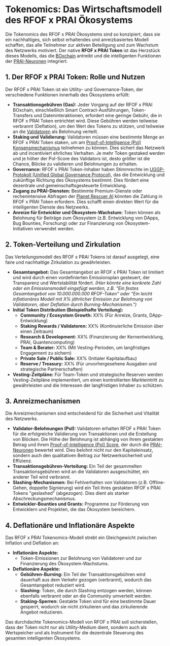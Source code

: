# Tokenomics: Das Wirtschaftsmodell des RFOF x PRAI Ökosystems

Die Tokenomics des RFOF x PRAI Ökosystems sind so konzipiert, dass sie ein nachhaltiges, sich selbst erhaltendes und anreizbasiertes Modell schaffen, das alle Teilnehmer zur aktiven Beteiligung und zum Wachstum des Netzwerks motiviert. Der native **RFOF x PRAI Token** ist das Herzstück dieses Modells, das die [BOxchain](link-to-blockchain-md-file.md) antreibt und die intelligenten Funktionen der [PRAI-Neuronen](link-to-prai-neurons-satoramy-42-md-file.md) integriert.

## 1. Der RFOF x PRAI Token: Rolle und Nutzen

Der RFOF x PRAI Token ist ein Utility- und Governance-Token, der verschiedene Funktionen innerhalb des Ökosystems erfüllt:

* **Transaktionsgebühren (Gas):** Jeder Vorgang auf der RFOF x PRAI BOxchain, einschließlich Smart Contract-Ausführungen, Token-Transfers und Dateninteraktionen, erfordert eine geringe Gebühr, die in RFOF x PRAI Token entrichtet wird. Diese Gebühren werden teilweise verbrannt (Deflation), um den Wert des Tokens zu stützen, und teilweise an die [Validatoren](link-to-nodes-details-md-file.md) als Belohnung verteilt.
* **Staking und Validierung:** Validatoren müssen eine bestimmte Menge an RFOF x PRAI Token staken, um am [Proof-of-Intelligence (PoI) Konsensmechanismus](link-to-nodes-details-md-file.md#4-validator-node-spezifika-proof-of-intelligence) teilnehmen zu können. Dies sichert das Netzwerk ab und incentiviert ehrliches Verhalten. Je mehr Token gestaked werden und je höher der PoI-Score des Validators ist, desto größer ist die Chance, Blöcke zu validieren und Belohnungen zu erhalten.
* **Governance:** RFOF x PRAI Token-Inhaber haben Stimmrechte im [UGGP-Protokoll (Unified Global Governance Protocol)](link-to-governance-md-file.md), das die Entwicklung und zukünftige Richtung des Ökosystems bestimmt. Dies fördert eine dezentrale und gemeinschaftsgesteuerte Entwicklung.
* **Zugang zu PRAI-Diensten:** Bestimmte Premium-Dienste oder rechenintensive Abfragen der [Planet Rescuer AI](link-to-planet-rescuer-ai-md-file.md) könnten die Zahlung in RFOF x PRAI Token erfordern. Dies schafft einen direkten Wert für die intelligenten Dienste des Netzwerks.
* **Anreize für Entwickler und Ökosystem-Wachstum:** Token können als Belohnung für Beiträge zum Ökosystem (z.B. Entwicklung von DApps, Bug Bounties, Forschung) oder zur Finanzierung von Ökosystem-Initiativen verwendet werden.

## 2. Token-Verteilung und Zirkulation

Das Verteilungsmodell des RFOF x PRAI Tokens ist darauf ausgelegt, eine faire und nachhaltige Zirkulation zu gewährleisten.

* **Gesamtangebot:** Das Gesamtangebot an RFOF x PRAI Token ist limitiert und wird durch einen vordefinierten Emissionsplan gesteuert, der Transparenz und Wertstabilität fördert. *(Hier könnte eine konkrete Zahl oder ein Emissionsmodell eingefügt werden, z.B. "Ein festes Gesamtangebot von 10.000.000.000 RFOF-Token" oder "Ein leicht inflationäres Modell mit X% jährlicher Emission zur Belohnung von Validatoren, aber Deflation durch Burning-Mechanismen.")*
* **Initial Token Distribution (Beispielhafte Verteilung):**
    * **Community / Ecosystem Growth:** XX% (Für Anreize, Grants, DApp-Entwicklung)
    * **Staking Rewards / Validatoren:** XX% (Kontinuierliche Emission über einen Zeitraum)
    * **Research & Development:** XX% (Finanzierung der Kernentwicklung, PRAI, Quantencomputing)
    * **Team & Berater:** XX% (Mit Vesting-Perioden, um langfristiges Engagement zu sichern)
    * **Private Sale / Public Sale:** XX% (Initialer Kapitalaufbau)
    * **Reserve / Treasury:** XX% (Für unvorhergesehene Ausgaben und strategische Partnerschaften)
* **Vesting-Zeitpläne:** Für Team-Token und strategische Reserven werden Vesting-Zeitpläne implementiert, um einen kontrollierten Markteintritt zu gewährleisten und die Interessen der langfristigen Inhaber zu schützen.

## 3. Anreizmechanismen

Die Anreizmechanismen sind entscheidend für die Sicherheit und Vitalität des Netzwerks.

* **Validator-Belohnungen (PoI):** Validatoren erhalten RFOF x PRAI Token für die erfolgreiche Validierung von Transaktionen und die Erstellung von Blöcken. Die Höhe der Belohnung ist abhängig von ihrem gestakten Betrag und ihrem [Proof-of-Intelligence (PoI) Score](link-to-nodes-details-md-file.md), der durch die [PRAI-Neuronen](link-to-prai-neurons-satoramy-42-md-file.md) bewertet wird. Dies belohnt nicht nur den Kapitaleinsatz, sondern auch den qualitativen Beitrag zur Netzwerksicherheit und Effizienz.
* **Transaktionsgebühren-Verteilung:** Ein Teil der gesammelten Transaktionsgebühren wird an die Validatoren ausgeschüttet, ein anderer Teil wird verbrannt.
* **Slashing-Mechanismen:** Bei Fehlverhalten von Validatoren (z.B. Offline-Gehen, doppelte Signierung) wird ein Teil ihres gestakten RFOF x PRAI Tokens "geslashed" (abgezogen). Dies dient als starker Abschreckungsmechanismus.
* **Entwickler-Bounties und Grants:** Programme zur Förderung von Entwicklern und Projekten, die das Ökosystem bereichern.

## 4. Deflationäre und Inflationäre Aspekte

Das RFOF x PRAI Tokenomics-Modell strebt ein Gleichgewicht zwischen Inflation und Deflation an:

* **Inflationäre Aspekte:**
    * Token-Emissionen zur Belohnung von Validatoren und zur Finanzierung des Ökosystem-Wachstums.
* **Deflationäre Aspekte:**
    * **Gebühren-Burning:** Ein Teil der Transaktionsgebühren wird dauerhaft aus dem Verkehr gezogen (verbrannt), wodurch das Gesamtangebot reduziert wird.
    * **Slashing:** Token, die durch Slashing entzogen werden, können ebenfalls verbrannt oder an die Community umverteilt werden.
    * **Staking-Sperren:** Gestakte Token sind für eine bestimmte Dauer gesperrt, wodurch sie nicht zirkulieren und das zirkulierende Angebot reduzieren.

Das durchdachte Tokenomics-Modell von RFOF x PRAI soll sicherstellen, dass der Token nicht nur als Utility-Medium dient, sondern auch als Wertspeicher und als Instrument für die dezentrale Steuerung des gesamten intelligenten Ökosystems.
